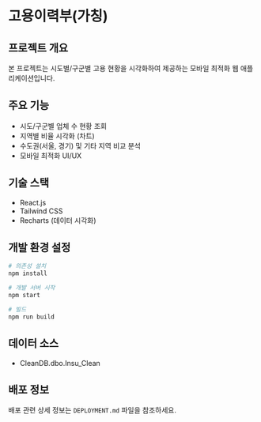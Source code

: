 # 고용이력부(가칭)

## 프로젝트 개요
본 프로젝트는 시도별/구군별 고용 현황을 시각화하여 제공하는 모바일 최적화 웹 애플리케이션입니다.

## 주요 기능
- 시도/구군별 업체 수 현황 조회
- 지역별 비율 시각화 (차트)
- 수도권(서울, 경기) 및 기타 지역 비교 분석
- 모바일 최적화 UI/UX

## 기술 스택
- React.js
- Tailwind CSS
- Recharts (데이터 시각화)

## 개발 환경 설정
```bash
# 의존성 설치
npm install

# 개발 서버 시작
npm start

# 빌드
npm run build
```

## 데이터 소스
- CleanDB.dbo.Insu_Clean

## 배포 정보
배포 관련 상세 정보는 `DEPLOYMENT.md` 파일을 참조하세요. 
